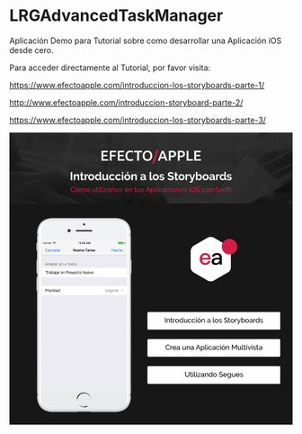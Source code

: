 # LRGAdvancedTaskManager

Aplicación Demo para Tutorial sobre como desarrollar una Aplicación iOS desde cero.

Para acceder directamente al Tutorial, por favor visita:

https://www.efectoapple.com/introduccion-los-storyboards-parte-1/

http://www.efectoapple.com/introduccion-storyboard-parte-2/

https://www.efectoapple.com/introduccion-los-storyboards-parte-3/

![alt text](https://raw.githubusercontent.com/luisrollongordo/LRGAdvancedTaskManager/master/5.png)


